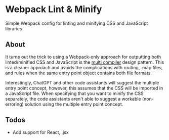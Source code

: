 # Webpack Lint & Minify
Simple Webpack config for linting and minifying CSS and JavaScript libraries

## About
It turns out the trick to using a Webpack-only approach for outputting both linted/minified CSS and JavaScript is the [multi compiler](https://github.com/webpack/webpack/blob/main/examples/multi-compiler/webpack.config.js) design pattern. This is a cleaner approach and avoids the complications with routing, .map files, and rules when the same entry point object contains both file formats.

Interestingly, ChatGPT and other code assistants will suggest the multiple entry point concept, however, this assumes that the CSS will be imported in a JavaScript file. When specifying that you want to minify the CSS separately, the code assistants aren't able to suggest a workable (non-erroring) solution using the multiple entry point concept.

## Todos
- Add support for React, .jsx
